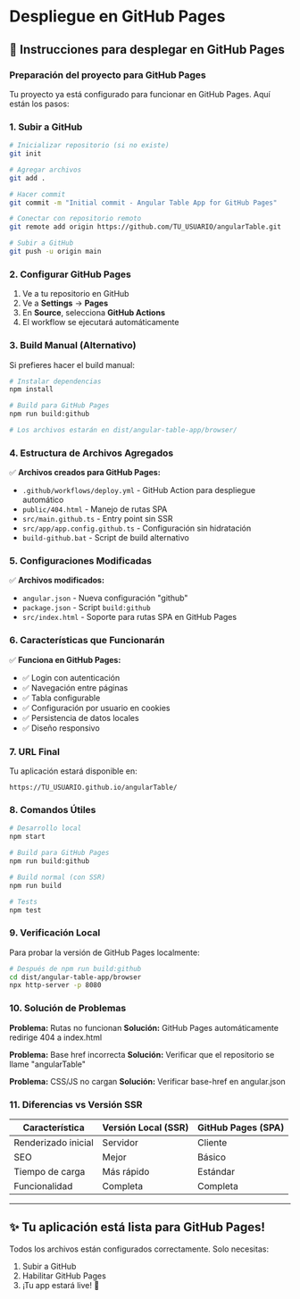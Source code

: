 # Despliegue en GitHub Pages

## 🚀 Instrucciones para desplegar en GitHub Pages

### Preparación del proyecto para GitHub Pages

Tu proyecto ya está configurado para funcionar en GitHub Pages. Aquí están los pasos:

### 1. **Subir a GitHub**

```bash
# Inicializar repositorio (si no existe)
git init

# Agregar archivos
git add .

# Hacer commit
git commit -m "Initial commit - Angular Table App for GitHub Pages"

# Conectar con repositorio remoto
git remote add origin https://github.com/TU_USUARIO/angularTable.git

# Subir a GitHub
git push -u origin main
```

### 2. **Configurar GitHub Pages**

1. Ve a tu repositorio en GitHub
2. Ve a **Settings** → **Pages**
3. En **Source**, selecciona **GitHub Actions**
4. El workflow se ejecutará automáticamente

### 3. **Build Manual (Alternativo)**

Si prefieres hacer el build manual:

```bash
# Instalar dependencias
npm install

# Build para GitHub Pages
npm run build:github

# Los archivos estarán en dist/angular-table-app/browser/
```

### 4. **Estructura de Archivos Agregados**

✅ **Archivos creados para GitHub Pages:**

- `.github/workflows/deploy.yml` - GitHub Action para despliegue automático
- `public/404.html` - Manejo de rutas SPA
- `src/main.github.ts` - Entry point sin SSR
- `src/app/app.config.github.ts` - Configuración sin hidratación
- `build-github.bat` - Script de build alternativo

### 5. **Configuraciones Modificadas**

✅ **Archivos modificados:**

- `angular.json` - Nueva configuración "github"
- `package.json` - Script `build:github`
- `src/index.html` - Soporte para rutas SPA en GitHub Pages

### 6. **Características que Funcionarán**

✅ **Funciona en GitHub Pages:**
- ✅ Login con autenticación
- ✅ Navegación entre páginas
- ✅ Tabla configurable
- ✅ Configuración por usuario en cookies
- ✅ Persistencia de datos locales
- ✅ Diseño responsivo

### 7. **URL Final**

Tu aplicación estará disponible en:
```
https://TU_USUARIO.github.io/angularTable/
```

### 8. **Comandos Útiles**

```bash
# Desarrollo local
npm start

# Build para GitHub Pages
npm run build:github

# Build normal (con SSR)
npm run build

# Tests
npm test
```

### 9. **Verificación Local**

Para probar la versión de GitHub Pages localmente:

```bash
# Después de npm run build:github
cd dist/angular-table-app/browser
npx http-server -p 8080
```

### 10. **Solución de Problemas**

**Problema:** Rutas no funcionan
**Solución:** GitHub Pages automáticamente redirige 404 a index.html

**Problema:** Base href incorrecta
**Solución:** Verificar que el repositorio se llame "angularTable"

**Problema:** CSS/JS no cargan
**Solución:** Verificar base-href en angular.json

### 11. **Diferencias vs Versión SSR**

| Característica | Versión Local (SSR) | GitHub Pages (SPA) |
|---|---|---|
| Renderizado inicial | Servidor | Cliente |
| SEO | Mejor | Básico |
| Tiempo de carga | Más rápido | Estándar |
| Funcionalidad | Completa | Completa |

---

## ✨ Tu aplicación está lista para GitHub Pages!

Todos los archivos están configurados correctamente. Solo necesitas:
1. Subir a GitHub
2. Habilitar GitHub Pages
3. ¡Tu app estará live! 🚀
